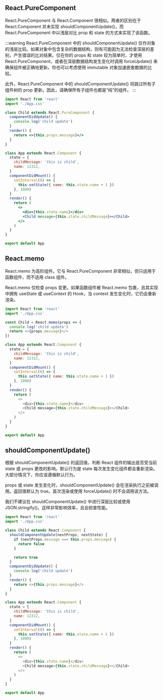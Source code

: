 ## React.PureComponent

React.PureComponent 与 React.Component 很相似。两者的区别在于 React.Component 并未实现 shouldComponentUpdate()，而 React.PureComponent 中以浅层对比 prop 和 state 的方式来实现了该函数。

:::warning
React.PureComponent 中的 shouldComponentUpdate() 仅作对象的浅层比较。如果对象中包含复杂的数据结构，则有可能因为无法检查深层的差别，产生错误的比对结果。仅在你的 props 和 state 较为简单时，才使用 React.PureComponent，或者在深层数据结构发生变化时调用 forceUpdate() 来确保组件被正确地更新。你也可以考虑使用 immutable 对象加速嵌套数据的比较。

此外，React.PureComponent 中的 shouldComponentUpdate() 将跳过所有子组件树的 prop 更新。因此，请确保所有子组件也都是“纯”的组件。
:::

```jsx
import React from 'react'
import './App.css'

class Child extends React.PureComponent {
  componentDidUpdate() {
    console.log('child update')
  }
  render() {
    return <>{this.props.message}</>
  }
}

class App extends React.Component {
  state = {
    childMessage: 'this is child',
    name: 12312,
  }
  componentDidMount() {
    setInterval(() => {
      this.setState({ name: this.state.name + 1 })
    }, 1000)
  }
  render() {
    return (
      <>
        <div>{this.state.name}</div>
        <Child message={this.state.childMessage}></Child>
      </>
    )
  }
}

export default App
```

## React.memo

React.memo 为高阶组件。它与 React.PureComponent 非常相似，但只适用于函数组件，而不适用 class 组件。

React.memo 仅检查 props 变更。如果函数组件被 React.memo 包裹，且其实现中拥有 useState 或 useContext 的 Hook，当 context 发生变化时，它仍会重新渲染。

```js
import React from 'react'
import './App.css'

const Child = React.memo(props => {
  console.log('child update')
  return <>{props.message}</>
})

class App extends React.Component {
  state = {
    childMessage: 'this is child',
    name: 12312,
  }
  componentDidMount() {
    setInterval(() => {
      this.setState({ name: this.state.name + 1 })
    }, 1000)
  }
  render() {
    return (
      <>
        <div>{this.state.name}</div>
        <Child message={this.state.childMessage}></Child>
      </>
    )
  }
}

export default App
```

## shouldComponentUpdate()

根据 shouldComponentUpdate() 的返回值，判断 React 组件的输出是否受当前 state 或 props 更改的影响。默认行为是 state 每次发生变化组件都会重新渲染。大部分情况下，你应该遵循默认行为。

props 或 state 发生变化时，shouldComponentUpdate() 会在渲染执行之前被调用。返回值默认为 true。首次渲染或使用 forceUpdate() 时不会调用该方法。

我们不建议在 shouldComponentUpdate() 中进行深层比较或使用 JSON.stringify()。这样非常影响效率，且会损害性能。

```js
import React from 'react'
import './App.css'

class Child extends React.Component {
  shouldComponentUpdate(nextProps, nextState) {
    if (nextProps.message === this.props.message) {
      return false
    }

    return true
  }
  componentDidUpdate() {
    console.log('child update')
  }
  render() {
    return <>{this.props.message}</>
  }
}

class App extends React.Component {
  state = {
    childMessage: 'this is child',
    name: 12312,
  }
  componentDidMount() {
    setInterval(() => {
      this.setState({ name: this.state.name + 1 })
    }, 1000)
  }
  render() {
    return (
      <>
        <div>{this.state.name}</div>
        <Child message={this.state.childMessage}></Child>
      </>
    )
  }
}

export default App
```
